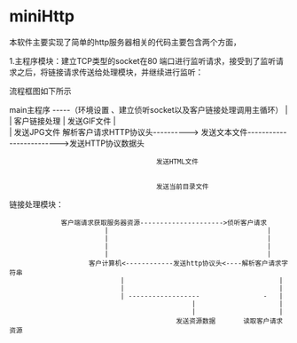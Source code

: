 # miniHttp
本软件主要实现了简单的http服务器相关的代码主要包含两个方面，

1.主程序模块：建立TCP类型的socket在80 端口进行监听请求，接受到了监听请求之后，将链接请求传送给处理模块，并继续进行监听：

流程框图如下所示
   
   
   main主程序      -----（环境设置 、建立侦听socket以及客户链接处理调用主循环）
        |
        |
    客户链接处理
        |                                 发送GIF文件
        |                               
        |                                 发送JPG文件
      解析客户请求HTTP协议头---------->
                                        发送文本文件------------------------->发送HTTP协议数据头
                                          
                                         发送HTML文件
                                         
                                         
                                         发送当前目录文件
                                          
                                          
                                          
                                          
                                          
                                          

链接处理模块：

                 客户端请求获取服务器资源--------------------->侦听客户请求
                            |                                        |
                            |                                        |
                            |                                        |
                            |                                        |
                        客户计算机<------------发送http协议头<----解析客户请求字符串
                                |                                       |
                                |                                       |
                                | ------------------                -   |  
                                                  |                     |
                                                  |                     |
                                              发送资源数据       读取客户请求资源
                        
                        
                        
                        
                        
                  


